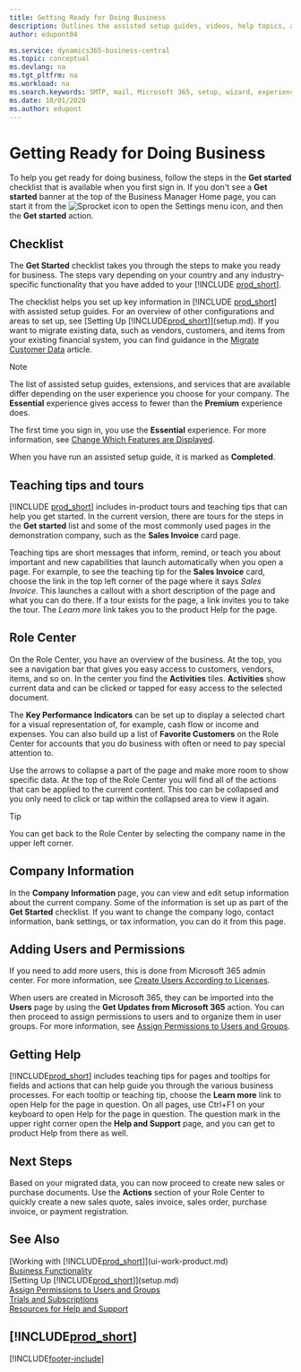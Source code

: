 ```yaml
---
title: Getting Ready for Doing Business
description: Outlines the assisted setup guides, videos, help topics, and pages and pages to use to get ready for doing business in Business Central.
author: edupont04

ms.service: dynamics365-business-central
ms.topic: conceptual
ms.devlang: na
ms.tgt_pltfrm: na
ms.workload: na
ms.search.keywords: SMTP, mail, Microsoft 365, setup, wizard, experience
ms.date: 10/01/2020
ms.author: edupont
---
```

# Getting Ready for Doing Business

To help you get ready for doing business, follow the steps in the **Get started** checklist that is available when you first sign in. If you don't see a **Get started** banner at the top of the Business Manager Home page, you can start it from the ![Sprocket icon to open the Settings menu](media/ui-experience/settings_icon_small.png) icon, and then the **Get started** action.<!--VERIFY-->  

<!--Alternatively, to open the list of assisted setup guides for any role, choose the ![Lightbulb that opens the Tell Me feature](media/ui-search/search_small.png "Tell me what you want to do") icon, enter **Setup**, and then choose the related link.VERIFY-->  

## Checklist

The **Get Started** checklist takes you through the steps to make you ready for business. The steps vary depending on your country and any industry-specific functionality that you have added to your [!INCLUDE [prod_short](includes/prod_short.md)].  

The checklist helps you set up key information in [!INCLUDE [prod_short](includes/prod_short.md)] with assisted setup guides. For an overview of other configurations and areas to set up, see [Setting Up [!INCLUDE[prod_short](includes/prod_short.md)]](setup.md). If you want to migrate existing data, such as vendors, customers, and items from your existing financial system, you can find guidance in the [Migrate Customer Data](admin-migrate-customer-data.md) article.

<!--If an area is not covered by an assisted setup, choose the ![Sprocket icon to open the Settings menu](media/ui-experience/settings_icon_small.png) icon, and then the **Advanced Settings** action. In **Advanced Settings**, the **Manual Setup** section provides access to setup pages where you can fill in setup fields for all areas manually. For more information, see also [Setting Up [!INCLUDE[prod_short](includes/prod_short.md)]](setup.md).-->

> [!NOTE]  
> The list of assisted setup guides, extensions, and services that are available differ depending on the user experience you choose for your company. The **Essential** experience gives access to fewer than the **Premium** experience does.
>
> The first time you sign in, you use the **Essential** experience. For more information, see [Change Which Features are Displayed](ui-experiences.md).

When you have run an assisted setup guide, it is marked as **Completed**. <!--VERIFY-->  

## Teaching tips and tours

[!INCLUDE [prod_short](includes/prod_short.md)] includes in-product tours and teaching tips that can help you get started. In the current version, there are tours for the steps in the **Get started** list and some of the most commonly used pages in the demonstration company, such as the **Sales Invoice** card page.  

Teaching tips are short messages that inform, remind, or teach you about important and new capabilities that launch automatically when you open a page. For example, to see the teaching tip for the **Sales Invoice** card, choose the link in the top left corner of the page where it says *Sales Invoice*. This launches a callout with a short description of the page and what you can do there. If a tour exists for the page, a link invites you to take the tour. The *Learn more* link takes you to the product Help for the page.

## Role Center

On the Role Center, you have an overview of the business. At the top, you see a navigation bar that gives you easy access to customers, vendors, items, and so on. In the center you find the **Activities** tiles. **Activities** show current data and can be clicked or tapped for easy access to the selected document.

The **Key Performance Indicators** can be set up to display a selected chart for a visual representation of, for example, cash flow or income and expenses. You can also build up a list of **Favorite Customers** on the Role Center for accounts that you do business with often or need to pay special attention to.

Use the arrows to collapse a part of the page and make more room to show specific data. At the top of the Role Center you will find all of the actions that can be applied to the current content. This too can be collapsed and you only need to click or tap within the collapsed area to view it again.

> [!TIP]  
> You can get back to the Role Center by selecting the company name in the upper left corner.

## Company Information

In the **Company Information** page, you can view and edit setup information about the current company. Some of the information is set up as part of the **Get Started** checklist. If you want to change the company logo, contact information, bank settings, or tax information, you can do it from this page.  

## Adding Users and Permissions

If you need to add more users, this is done from Microsoft 365 admin center. For more information, see [Create Users According to Licenses](ui-how-users-permissions.md).

When users are created in Microsoft 365, they can be imported into the **Users** page by using the **Get Updates from Microsoft 365** action. You can then proceed to assign permissions to users and to organize them in user groups. For more information, see [Assign Permissions to Users and Groups](ui-define-granular-permissions.md).  

## Getting Help

[!INCLUDE[prod_short](includes/prod_short.md)] includes teaching tips for pages and tooltips for fields and actions that can help guide you through the various business processes. For each tooltip or teaching tip, choose the **Learn more** link to open Help for the page in question. On all pages, use Ctrl+F1 on your keyboard to open Help for the page in question. The question mark in the upper right corner open the **Help and Support** page, and you can get to product Help from there as well.

## Next Steps

Based on your migrated data, you can now proceed to create new sales or purchase documents. Use the **Actions** section of your Role Center to quickly create a new sales quote, sales invoice, sales order, purchase invoice, or payment registration.

## See Also

[Working with [!INCLUDE[prod_short](includes/prod_short.md)]](ui-work-product.md)  
[Business Functionality](across-business-functionality.md)  
[Setting Up [!INCLUDE[prod_short](includes/prod_short.md)]](setup.md)  
[Assign Permissions to Users and Groups](ui-define-granular-permissions.md)  
[Trials and Subscriptions](across-preview.md)  
[Resources for Help and Support](product-help-and-support.md)  

## [!INCLUDE[prod_short](includes/free_trial_md.md)]  


[!INCLUDE[footer-include](includes/footer-banner.md)]